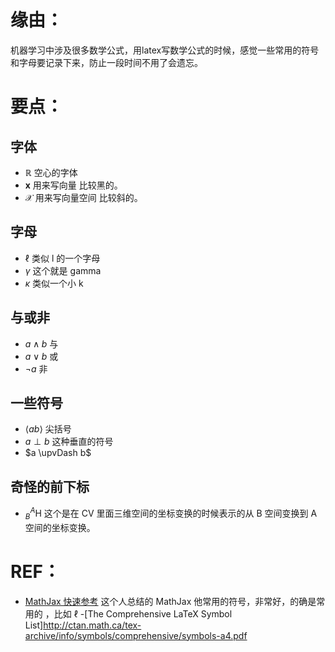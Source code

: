 
# 缘由：


机器学习中涉及很多数学公式，用latex写数学公式的时候，感觉一些常用的符号和字母要记录下来，防止一段时间不用了会遗忘。


# 要点：

## 字体
- $\mathbb{R}$ 空心的字体
- $\mathbf{x}$ 用来写向量 比较黑的。
- $\mathcal{X}$ 用来写向量空间 比较斜的。


## 字母
- $\ell$ 类似 l 的一个字母
- $\gamma$ 这个就是 gamma
- $\kappa$  类似一个小 k


## 与或非
- $a \wedge b$ 与
- $a \vee b$ 或
- $\neg a$    非

## 一些符号
- $\langle ab\rangle$ 尖括号
- $a \perp b$ 这种垂直的符号
- $a \upvDash b$


## 奇怪的前下标

 - $_{B}^{A}\textrm{H}$ 这个是在 CV 里面三维空间的坐标变换的时候表示的从 B 空间变换到 A 空间的坐标变换。


# REF：
- [MathJax 快速参考](http://colobu.com/2014/08/17/MathJax-quick-reference/) 这个人总结的 MathJax 他常用的符号，非常好，的确是常用的 ，比如 $\ell$
-[The Comprehensive LaTeX Symbol List]http://ctan.math.ca/tex-archive/info/symbols/comprehensive/symbols-a4.pdf
